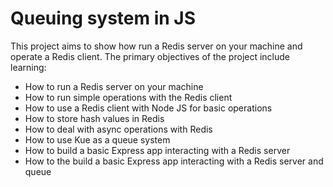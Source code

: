 # Queuing system in JS

This project aims to show how run a Redis server on your machine and operate a
Redis client. The primary objectives of the project include learning:

- How to run a Redis server on your machine
- How to run simple operations with the Redis client
- How to use a Redis client with Node JS for basic operations
- How to store hash values in Redis
- How to deal with async operations with Redis
- How to use Kue as a queue system
- How to build a basic Express app interacting with a Redis server
- How to the build a basic Express app interacting with a Redis server and queue
